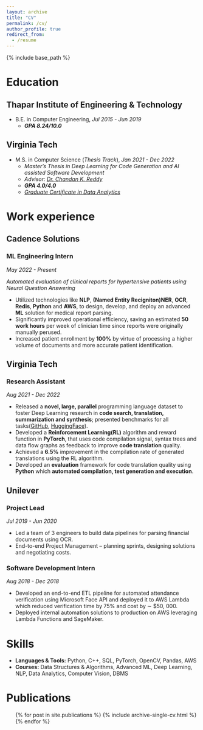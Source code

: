 ```yaml
---
layout: archive
title: "CV"
permalink: /cv/
author_profile: true
redirect_from:
  - /resume
---
```


{% include base_path %}

Education
======
<h2>Thapar Institute of Engineering & Technology</h2>

* B.E. in Computer Engineering, *Jul 2015 - Jun 2019*
  * ***GPA 8.24/10.0***

<h2>Virginia Tech</h2>

* M.S. in Computer Science (*Thesis Track*), *Jan 2021 - Dec 2022*
  * *Master’s Thesis in Deep Learning for Code Generation and AI assisted Software Development*
  * *Advisor: [Dr. Chandan K. Reddy](https://people.cs.vt.edu/reddy/)*
  * ***GPA 4.0/4.0***
  * *[Graduate Certificate in Data Analytics](https://www.michaelsutter.com/ediploma?fn=diplomastatuscheck&key=02000000ffd21ae1c9aa397065f48993e175be119b2c8558268e0c474a8dcb2e815e8797d2d83a7a62300a5890b6aa379f2cfe444fa8e5417935b361b5669a92c903290d)*

Work experience
======
<h2>Cadence Solutions</h2>

  <h3>ML Engineering Intern</h3>
  
  *May 2022 - Present*
  
  *Automated evaluation of clinical reports for hypertensive patients using Neural Question Answering*
  * Utilized technologies like **NLP**, **(Named Entity Recigniton)NER**, **OCR**, **Redis**, **Python** and **AWS**, to design, develop, and deploy an advanced **ML** solution for medical report parsing.
  * Significantly improved operational efficiency, saving an estimated **50 work hours** per week of clinician time since reports were originally manually perused.
  * Increased patient enrollment by **100%** by virtue of processing a higher volume of documents and more accurate patient identification.

<h2>Virginia Tech</h2>

  <h3>Research Assistant</h3>

  *Aug 2021 - Dec 2022*
  * Released a **novel, large, parallel** programming language dataset to foster Deep Learning research in **code search, translation, summarization and synthesis**; presented benchmarks for all tasks([GitHub](https://github.com/reddy-lab-code-research/XLCoST), [HuggingFace](https://huggingface.co/datasets/codeparrot/xlcost-text-to-code)).
  * Developed a **Reinforcement Learning(RL)** algorithm and reward function in **PyTorch**, that uses code compilation signal, syntax trees and data flow graphs as feedback to improve **code translation** quality.
  * Achieved a **6.5%** improvement in the compilation rate of generated translations using the RL algorithm.
  * Developed an **evaluation** framework for code translation quality using **Python** which **automated compilation, test
  generation and execution**.

<h2>Unilever</h2>

  <h3>Project Lead</h3>

  *Jul 2019 - Jun 2020*
  * Led a team of 3 engineers to build data pipelines for parsing financial documents using OCR.
  * End-to-end Project Management – planning sprints, designing solutions and negotiating costs.

  <h3>Software Development Intern</h3>

  *Aug 2018 - Dec 2018*
  * Developed an end-to-end ETL pipeline for automated attendance verification using Microsoft Face API and deployed it to AWS Lambda which reduced verification time by 75% and cost by ∼ $50, 000.
  * Deployed internal automation solutions to production on AWS leveraging Lambda Functions and SageMaker.


Skills
======
* **Languages & Tools:** Python, C++, SQL, PyTorch, OpenCV, Pandas, AWS
* **Courses:** Data Structures & Algorithms, Advanced ML, Deep Learning, NLP, Data Analytics, Computer Vision, DBMS


Publications
======
  <ul>{% for post in site.publications %}
    {% include archive-single-cv.html %}
  {% endfor %}</ul>
  

